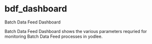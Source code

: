 # bdf_dashboard
Batch Data Feed Dashboard

Batch Data Feed Dashboard shows the various parameters requried for monitoring Batch Data Feed processes in yodlee.

